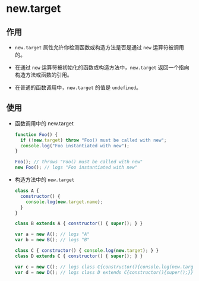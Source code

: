 # new​.target

## 作用

*   `new.target` 属性允许你检测函数或构造方法是否是通过 `new` 运算符被调用的。

*   在通过 `new` 运算符被初始化的函数或构造方法中，`new.target` 返回一个指向构造方法或函数的引用。

*   在普通的函数调用中，`new.target` 的值是 `undefined`。

## 使用

*   函数调用中的 new\.target

    ```javascript
    function Foo() {
      if (!new.target) throw "Foo() must be called with new";
      console.log("Foo instantiated with new");
    }

    Foo(); // throws "Foo() must be called with new"
    new Foo(); // logs "Foo instantiated with new"
    ```

*   构造方法中的 `new.target`

    ```javascript
    class A {
      constructor() {
        console.log(new.target.name);
      }
    }

    class B extends A { constructor() { super(); } }

    var a = new A(); // logs "A"
    var b = new B(); // logs "B"

    class C { constructor() { console.log(new.target); } }
    class D extends C { constructor() { super(); } }

    var c = new C(); // logs class C{constructor(){console.log(new.target);}}
    var d = new D(); // logs class D extends C{constructor(){super();}}
    ```
